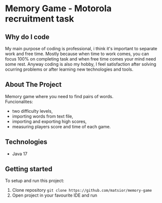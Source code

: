 # Memory Game - Motorola recruitment task

## Why do I code
My main purpose of coding is professional, i think it's important to separate work and free time. Mostly because when time to work comes, you can focus 100% on completing task and when free time comes your mind need some rest. Anyway coding is also my hobby,  I feel satisfaction after solving ocurring problems or after learning new technologies and tools. 

## About The Project
Memory game where you need to find pairs of words. <br>
Funcionalites:
- two difficulty levels,
- importing words from text file,
- importing and exporting high scores,
- measuring players score and time of each game.

## Technologies
* Java 17

## Getting started
To setup and run this project:
1. Clone repository `git clone https://github.com/matsior/memory-game`
2. Open project in your favourite IDE and run
